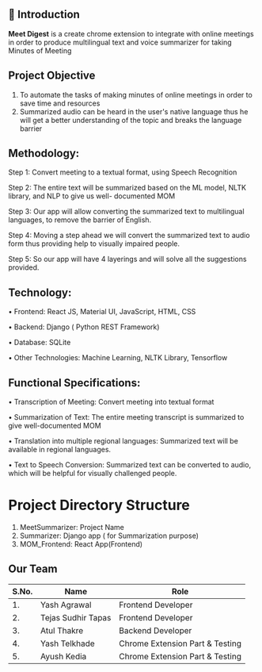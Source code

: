 ## 📌 Introduction

<b>Meet Digest</b> is a create chrome extension to integrate with online meetings in order to produce multilingual text and voice summarizer for taking Minutes of Meeting

## Project Objective

1. To automate the tasks of making minutes of online meetings in order to save time and resources
2. Summarized audio can be heard in the user's native language thus he will get a better understanding of
the topic and breaks the language barrier

## Methodology:

Step 1: Convert meeting to a textual format, using Speech Recognition

Step 2: The entire text will be summarized based on the ML model, NLTK library, and NLP to give us well-
documented MOM

Step 3: Our app will allow converting the summarized text to multilingual languages, to remove the barrier of
English.

Step 4: Moving a step ahead we will convert the summarized text to audio form thus providing help to visually
impaired people.

Step 5: So our app will have 4 layerings and will solve all the suggestions provided.

## Technology:

• Frontend: React JS, Material UI, JavaScript, HTML, CSS

• Backend: Django ( Python REST Framework)

• Database: SQLite

• Other Technologies: Machine Learning, NLTK Library, Tensorflow

## Functional Specifications:

• Transcription of Meeting: Convert meeting into textual format

• Summarization of Text: The entire meeting transcript is summarized to give well-documented MOM

• Translation into multiple regional languages: Summarized text will be available in regional languages.

• Text to Speech Conversion: Summarized text can be converted to audio, which will be helpful for
visually challenged people.

# Project Directory Structure

1. MeetSummarizer: Project Name
2. Summarizer: Django app ( for Summarization purpose)
3. MOM_Frontend: React App(Frontend)

## Our Team
| S.No. | Name                      | Role                      |                                      
| ----- | --------------------------| ------------------------- | 
| 1.    | Yash Agrawal              | Frontend Developer        |                                                      
| 2.    | Tejas Sudhir Tapas        | Frontend Developer               |                                                      
| 3.    | Atul Thakre               | Backend Developer         |                                                      
| 4.    | Yash Telkhade             | Chrome Extension Part & Testing |                                                      
| 5.    | Ayush Kedia               | Chrome Extension Part & Testing  |                          

